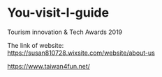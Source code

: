 # You-visit-I-guide
Tourism innovation &amp; Tech Awards 2019

The link of website:  
https://susan810728.wixsite.com/website/about-us

https://www.taiwan4fun.net/
